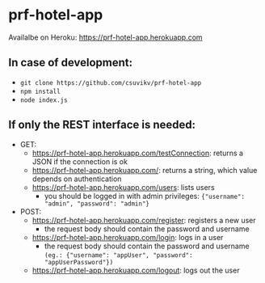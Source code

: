 # prf-hotel-app
Availalbe on Heroku: https://prf-hotel-app.herokuapp.com

## In case of development:
- ```git clone https://github.com/csuvikv/prf-hotel-app```
- ```npm install```
- ```node index.js```

## If only the REST interface is needed:
- GET:
  - https://prf-hotel-app.herokuapp.com/testConnection: returns a JSON if the connection is ok
  - https://prf-hotel-app.herokuapp.com/: returns a string, which value depends on authentication
  - https://prf-hotel-app.herokuapp.com/users: lists users
    - you should be logged in with admin privileges: ```{"username": "admin", "password": "admin"}```
- POST:
  - https://prf-hotel-app.herokuapp.com/register: registers a new user
    - the request body should contain the password and username
  - https://prf-hotel-app.herokuapp.com/login: logs in a user
    - the request body should contain the password and username ```(eg.: {"username": "appUser", "password": "appUserPassword"})```
  - https://prf-hotel-app.herokuapp.com/logout: logs out the user
  
    
